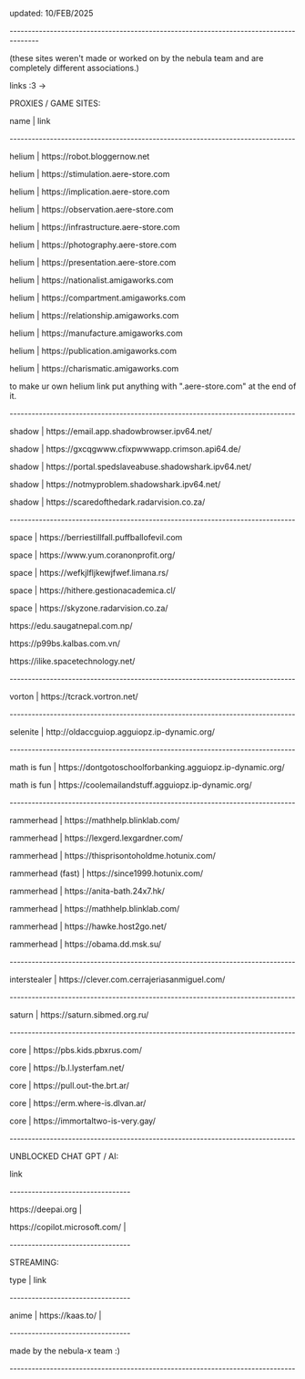 <p/> updated: 10/FEB/2025 <p/> 
 --------------------------------------------------------------------------------------<p/> 
(these sites weren't made or worked on by the nebula team and are completely different associations.)<p/> 

links :3   ->
<p/>
PROXIES / GAME SITES:<p/>
  name   |         link<p/>
------------------------------------------------------------------------------<p/>
helium | https://robot.bloggernow.net                 <p/>                         
helium | https://stimulation.aere-store.com<p/>
helium | https://implication.aere-store.com<p/>
helium | https://observation.aere-store.com<p/>
helium | https://infrastructure.aere-store.com<p/>
helium | https://photography.aere-store.com<p/>
helium | https://presentation.aere-store.com<p/>
helium | https://nationalist.amigaworks.com<p/>
helium | https://compartment.amigaworks.com<p/>
helium | https://relationship.amigaworks.com<p/>
helium | https://manufacture.amigaworks.com<p/>
helium | https://publication.amigaworks.com<p/>
helium | https://charismatic.amigaworks.com<p/>
to make ur own helium link put anything  with ".aere-store.com" at the end of it.<p/>
------------------------------------------------------------------------------   <p/>
shadow | https://email.app.shadowbrowser.ipv64.net/<p/>
shadow | https://gxcqgwww.cfixpwwwapp.crimson.api64.de/<p/>
shadow | https://portal.spedslaveabuse.shadowshark.ipv64.net/<p/>
shadow | https://notmyproblem.shadowshark.ipv64.net/<p/>
shadow | https://scaredofthedark.radarvision.co.za/<p/>
------------------------------------------------------------------------------  <p/>
space | https://berriestillfall.puffballofevil.com   <p/>
space | https://www.yum.coranonprofit.org/<p/>
space | https://wefkjlfljkewjfwef.limana.rs/<p/>
space | https://hithere.gestionacademica.cl/<p/>
space | https://skyzone.radarvision.co.za/<p/>
https://edu.saugatnepal.com.np/<p/>
https://p99bs.kalbas.com.vn/<p/>
https://ilike.spacetechnology.net/<p/>
------------------------------------------------------------------------------   <p/>
vorton | https://tcrack.vortron.net/                 <p/>
------------------------------------------------------------------------------   <p/>
selenite | http://oldaccguiop.agguiopz.ip-dynamic.org/  <p/>
------------------------------------------------------------------------------   <p/>
math is fun | https://dontgotoschoolforbanking.agguiopz.ip-dynamic.org/       <p/>
math is fun | https://coolemailandstuff.agguiopz.ip-dynamic.org/   <p/>
------------------------------------------------------------------------------   <p/>
rammerhead | https://mathhelp.blinklab.com/                                   <p/>
rammerhead | https://lexgerd.lexgardner.com/                               <p/>   
rammerhead | https://thisprisontoholdme.hotunix.com/               <p/>          
rammerhead (fast) | https://since1999.hotunix.com/               <p/>             
rammerhead | https://anita-bath.24x7.hk/                             <p/>         
rammerhead | https://mathhelp.blinklab.com/                              <p/>     
rammerhead | https://hawke.host2go.net/                                      <p/> 
rammerhead | https://obama.dd.msk.su/                                         <p/>
------------------------------------------------------------------------------    <p/>     
interstealer | https://clever.com.cerrajeriasanmiguel.com/<p/>
------------------------------------------------------------------------------  <p/>
saturn | https://saturn.sibmed.org.ru/<p/>
------------------------------------------------------------------------------  <p/>
core | https://pbs.kids.pbxrus.com/<p/>
core | https://b.l.lysterfam.net/<p/>
core | https://pull.out-the.brt.ar/<p/>
core | https://erm.where-is.dlvan.ar/<p/>
core | https://immortaltwo-is-very.gay/<p/>
------------------------------------------------------------------------------ <p/>
<p/>
UNBLOCKED CHAT GPT / AI:<p/>
     link<p/>
---------------------------------<p/>
https://deepai.org               |<p/>
https://copilot.microsoft.com/   |<p/>
---------------------------------<p/>
STREAMING:<p/>
   type  |   link<p/>
---------------------------------<p/>
  anime |    https://kaas.to/    |<p/>
---------------------------------<p/>
  made by the nebula-x team :) <p/>
------------------------------------------------------------------------------ <p/>


